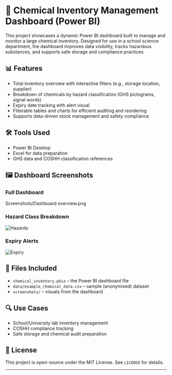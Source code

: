 # 🧪 Chemical Inventory Management Dashboard (Power BI)

This project showcases a dynamic Power BI dashboard built to manage and monitor a large chemical inventory. Designed for use in a school science department, the dashboard improves data visibility, tracks hazardous substances, and supports safe storage and compliance practices.

## 📊 Features

- Total inventory overview with interactive filters (e.g., storage location, supplier)
- Breakdown of chemicals by hazard classification (GHS pictograms, signal words)
- Expiry date tracking with alert visual
- Filterable tables and charts for efficient auditing and reordering
- Supports data-driven stock management and safety compliance

## 🛠 Tools Used

- Power BI Desktop
- Excel for data preparation
- GHS data and COSHH classification references

## 🖼️ Dashboard Screenshots

### Full Dashboard
Screenshots/Dashboard overview.png

### Hazard Class Breakdown
![Hazards](screenshots/hazard-breakdown.png)

### Expiry Alerts
![Expiry](screenshots/expiry-alerts.png)

## 📁 Files Included

- `chemical_inventory.pbix` – the Power BI dashboard file
- `data/example_chemical_data.csv` – sample (anonymised) dataset
- `screenshots/` – visuals from the dashboard

## 🔍 Use Cases

- School/University lab inventory management
- COSHH compliance tracking
- Safe storage and chemical audit preparation

## 📄 License

This project is open-source under the MIT License. See `LICENSE` for details.

---
